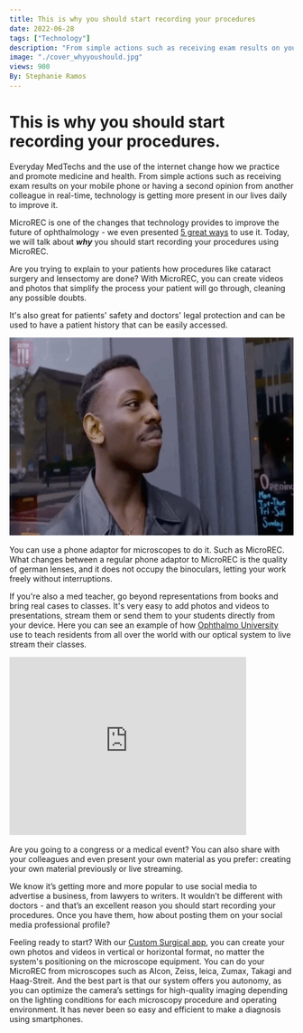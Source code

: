 ```yaml
---
title: This is why you should start recording your procedures
date: 2022-06-28
tags: ["Technology"]
description: "From simple actions such as receiving exam results on your mobile phone or having a second opinion from another colleague in real-time, technology is getting more present in our lives daily to improve it. Get to know all the reasons why you should start recording now."
image: "./cover_whyyoushould.jpg"
views: 900
By: Stephanie Ramos
---
```


<h1><b>This is why you should start recording your procedures.</b></h1>

Everyday MedTechs and the use of the internet change how we practice and promote medicine and health. From simple actions such as receiving exam results on your mobile phone or having a second opinion from another colleague in real-time, technology is getting more present in our lives daily to improve it.

MicroREC is one of the changes that technology provides to improve the future of ophthalmology - we even presented <a href="https://blog.customsurgical.co/07-5-ways-to-use-MicroREC-as-a-working-tool/" class="links_post" target="t_blank">5 great ways</a> to use it. Today, we will talk about <i><b>why</b></i> you should start recording your procedures using MicroREC.

Are you trying to explain to your patients how procedures like cataract surgery and lensectomy are done? With MicroREC, you can create videos and photos that simplify the process your patient will go through, cleaning any possible doubts.

It's also great for patients' safety and doctors' legal protection and can be used to have a patient history that can be easily accessed. 

<img src="smart_guy.gif" alt="Smart guy touching his head" width="auto" height="350" style= "margin-left: auto; margin-right: auto; width: 100%">


You can use a phone adaptor for microscopes to do it. Such as MicroREC. What changes between a regular phone adaptor to MicroREC is the quality of german lenses, and it does not occupy the binoculars, letting your work freely without interruptions. 

If you're also a med teacher, go beyond representations from books and bring real cases to classes. It's very easy to add photos and videos to presentations, stream them or send them to your students directly from your device. Here you can see an example of how  <a href= "https://oftalmouniversity.com/" class="links_post" target="t_blank">Ophthalmo University</a> use to teach residents from all over the world with our optical system to live stream their classes. 


<iframe width='420' height='315' src='https://www.instagram.com/p/CfMMSKZDMV5/?hl=en' frameborder="0"></iframe>



Are you going to a congress or a medical event? You can also share with your colleagues and even present your own material as you prefer: creating your own material previously or live streaming.

We know it’s getting more and more popular to use social media to advertise a business, from lawyers to writers. It wouldn’t be different with doctors - and that’s an excellent reason you should start recording your procedures. Once you have them, how about posting them on your social media professional profile?

Feeling ready to start? With our <a href= "http://onelink.to/nqua9j" target="t_blank" class="links_post">Custom Surgical app</a>, you can create your own photos and videos in vertical or horizontal format, no matter the system's positioning on the microscope equipment. You can do your MicroREC from microscopes such as Alcon, Zeiss, leica, Zumax, Takagi and Haag-Streit. And the best part is that our system offers you autonomy, as you can optimize the camera’s settings for high-quality imaging depending on the lighting conditions for each microscopy procedure and operating environment. It has never been so easy and efficient to make a diagnosis using smartphones.





